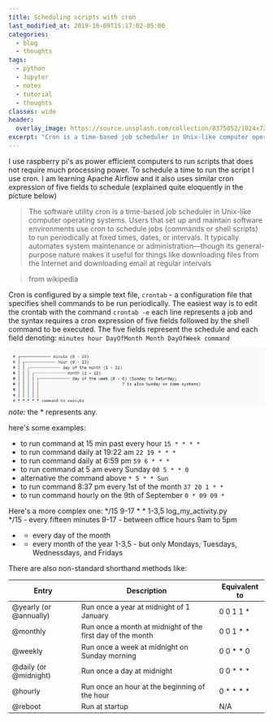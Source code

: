 ```yaml
---
title: Scheduling scripts with cron
last_modified_at: 2019-10-09T15:17:02-05:00
categories:
  - blog
  - thoughts
tags:
  - python
  - Jupyter
  - notes
  - tutorial
  - thoughts
classes: wide
header:
  overlay_image: https://source.unsplash.com/collection/8375052/1024x720
excerpt: "Cron is a time-based job scheduler in Unix-like computer operating systems, its general-purpose nature makes it useful for things like downloading files from the Internet and downloading email at regular intervals"
---
```


I use raspberry pi's as power efficient computers to run scripts that does not require much processing power. To schedule a time to run the script I use cron. I am learning Apache Airflow and it also uses similar cron expression of five fields to schedule (explained quite eloquently in the picture below)
>The software utility cron is a time-based job scheduler in Unix-like computer operating systems. Users that set up and maintain software environments use cron to schedule jobs (commands or shell scripts) to run periodically at fixed times, dates, or intervals. It typically automates system maintenance or administration—though its general-purpose nature makes it useful for things like downloading files from the Internet and downloading email at regular intervals

>from  wikipedia

Cron is configured  by a simple text file, `crontab` - a configuration file that specifies shell commands to be run periodically.
The easiest way is to edit the crontab with the command `crontab -e`
each line represents a job and the syntax requires a cron expression of five fields followed by the shell command to be executed. The five fields represent the schedule and each field denoting: `minutes hour DayOfMonth Month DayOfWeek command`

![tree](/assets/images/cron.PNG)
_note:_ the * represents any.

here's some examples:
- to run command at 15 min past every hour `15 * * * *`
- to run command daily at 19:22 am `22 19 * * *`
- to run command daily at 6:59 pm `59 6 * * *`
- to run command at 5 am every Sunday `00 5 * * 0`
- alternative the command above `* 5 * * Sun`
- to run command 8:37 pm every 1st of the month `37 20 1 * *`
- to run command hourly on the 9th of September `0 * 09 09 *`

Here's a more complex one: */15 9-17 * * 1-3,5 log_my_activity.py <br>
*/15 - every fifteen minutes
9-17 - between office hours 9am to 5pm
* - every day of the month
* - every month of the year
1-3,5 - but only Mondays, Tuesdays, Wednessdays, and Fridays

There are also non-standard shorthand methods like:

Entry	|Description|	Equivalent to
-|-|-
@yearly (or @annually)	|Run once a year at midnight of 1 January	|0 0 1 1 *
@monthly	|Run once a month at midnight of the first day of the month	|0 0 1 * *
@weekly	|Run once a week at midnight on Sunday morning|	0 0 * * 0
@daily (or @midnight)|	Run once a day at midnight|	0 0 * * *
@hourly	|Run once an hour at the beginning of the hour|	0 * * * *
@reboot	|Run at startup|	N/A
